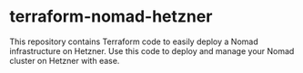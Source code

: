 # terraform-nomad-hetzner
This repository contains Terraform code to easily deploy a Nomad infrastructure on Hetzner. Use this code to deploy and manage your Nomad cluster on Hetzner with ease.
